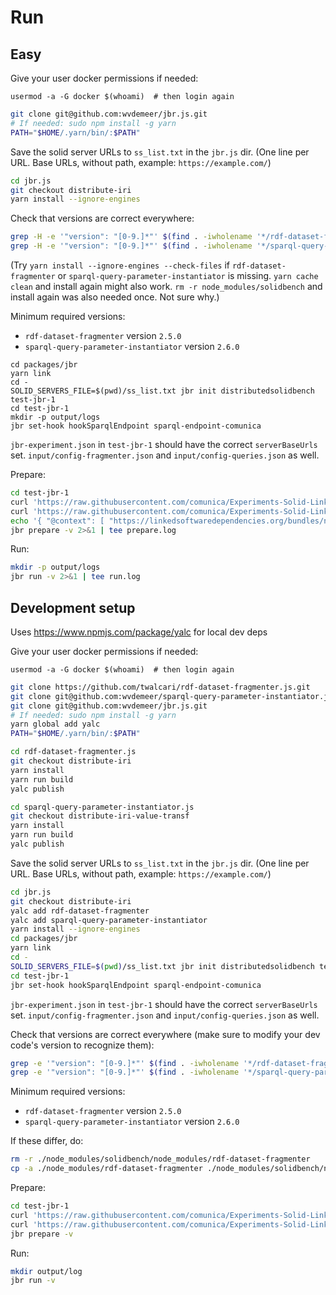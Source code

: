 # Run 

## Easy

Give your user docker permissions if needed:
```
usermod -a -G docker $(whoami)  # then login again
```

```bash
git clone git@github.com:wvdemeer/jbr.js.git
# If needed: sudo npm install -g yarn
PATH="$HOME/.yarn/bin/:$PATH"
```

Save the solid server URLs to `ss_list.txt` in the `jbr.js` dir. (One line per URL. Base URLs, without path, example: `https://example.com/`)

```bash
cd jbr.js
git checkout distribute-iri
yarn install --ignore-engines
```

Check that versions are correct everywhere:
```bash
grep -H -e '"version": "[0-9.]*"' $(find . -iwholename '*/rdf-dataset-fragmenter/package.json')
grep -H -e '"version": "[0-9.]*"' $(find . -iwholename '*/sparql-query-parameter-instantiator/package.json')
```

(Try `yarn install --ignore-engines --check-files` if `rdf-dataset-fragmenter` or `sparql-query-parameter-instantiator` is missing. `yarn cache clean` and install again might also work. `rm -r node_modules/solidbench` and install again was also needed once. Not sure why.)

Minimum required versions:
- `rdf-dataset-fragmenter` version `2.5.0`
- `sparql-query-parameter-instantiator` version `2.6.0`

```
cd packages/jbr
yarn link
cd -
SOLID_SERVERS_FILE=$(pwd)/ss_list.txt jbr init distributedsolidbench test-jbr-1
cd test-jbr-1
mkdir -p output/logs
jbr set-hook hookSparqlEndpoint sparql-endpoint-comunica
```

`jbr-experiment.json` in `test-jbr-1` should have the correct `serverBaseUrls` set.
`input/config-fragmenter.json` and `input/config-queries.json` as well.

Prepare:
```bash
cd test-jbr-1
curl 'https://raw.githubusercontent.com/comunica/Experiments-Solid-Link-Traversal/master/experiments/queries-discover/input/dockerfiles/Dockerfile-client' > input/dockerfiles/Dockerfile-client
curl 'https://raw.githubusercontent.com/comunica/Experiments-Solid-Link-Traversal/master/experiments/queries-discover/input/context-client.json' > input/context-client.json
echo '{ "@context": [ "https://linkedsoftwaredependencies.org/bundles/npm/@comunica/config-query-sparql/^2.0.0/components/context.jsonld", "https://linkedsoftwaredependencies.org/bundles/npm/@comunica/config-query-sparql-link-traversal/^0.0.0/components/context.jsonld" ], "import": [ "ccqslt:config/config-base.json" ] }' > input/config-client.json 
jbr prepare -v 2>&1 | tee prepare.log
```

Run:
```bash
mkdir -p output/logs
jbr run -v 2>&1 | tee run.log
```


## Development setup

Uses https://www.npmjs.com/package/yalc for local dev deps

Give your user docker permissions if needed:
```
usermod -a -G docker $(whoami)  # then login again
```

```bash
git clone https://github.com/twalcari/rdf-dataset-fragmenter.js.git 
git clone git@github.com:wvdemeer/sparql-query-parameter-instantiator.js.git
git clone git@github.com:wvdemeer/jbr.js.git
# If needed: sudo npm install -g yarn
yarn global add yalc
PATH="$HOME/.yarn/bin/:$PATH"
```

```bash
cd rdf-dataset-fragmenter.js
git checkout distribute-iri
yarn install
yarn run build
yalc publish
```


```bash
cd sparql-query-parameter-instantiator.js
git checkout distribute-iri-value-transf
yarn install
yarn run build
yalc publish
```

Save the solid server URLs to `ss_list.txt` in the `jbr.js` dir. (One line per URL. Base URLs, without path, example: `https://example.com/`)

```bash
cd jbr.js
git checkout distribute-iri
yalc add rdf-dataset-fragmenter
yalc add sparql-query-parameter-instantiator
yarn install --ignore-engines
cd packages/jbr
yarn link
cd -
SOLID_SERVERS_FILE=$(pwd)/ss_list.txt jbr init distributedsolidbench test-jbr-1
cd test-jbr-1
jbr set-hook hookSparqlEndpoint sparql-endpoint-comunica
```

`jbr-experiment.json` in `test-jbr-1` should have the correct `serverBaseUrls` set.
`input/config-fragmenter.json` and `input/config-queries.json` as well.

Check that versions are correct everywhere (make sure to modify your dev code's version to recognize them):
```bash
grep -e '"version": "[0-9.]*"' $(find . -iwholename '*/rdf-dataset-fragmenter/package.json')
grep -e '"version": "[0-9.]*"' $(find . -iwholename '*/sparql-query-parameter-instantiator/package.json')
```

Minimum required versions:
- `rdf-dataset-fragmenter` version `2.5.0`
- `sparql-query-parameter-instantiator` version `2.6.0`


If these differ, do:
```bash
rm -r ./node_modules/solidbench/node_modules/rdf-dataset-fragmenter
cp -a ./node_modules/rdf-dataset-fragmenter ./node_modules/solidbench/node_modules/rdf-dataset-fragmenter
```

Prepare:
```bash
cd test-jbr-1
curl 'https://raw.githubusercontent.com/comunica/Experiments-Solid-Link-Traversal/master/experiments/queries-discover/input/dockerfiles/Dockerfile-client' > input/dockerfiles/Dockerfile-client
curl 'https://raw.githubusercontent.com/comunica/Experiments-Solid-Link-Traversal/master/experiments/queries-discover/input/context-client.json' > input/context-client.json 
jbr prepare -v
```

Run:
```bash
mkdir output/log
jbr run -v
```
